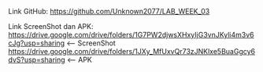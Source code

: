 Link GitHub:
https://github.com/Unknown2077/LAB_WEEK_03

Link ScreenShot dan APK:
https://drive.google.com/drive/folders/1G7PW2djwsXHxyIjG3vnJKyli4m3v6cJg?usp=sharing <-- ScreenShot
https://drive.google.com/drive/folders/1JXy_MfUxvQr73zJNKlxe5BuaGgcy6dvS?usp=sharing <-- APK
